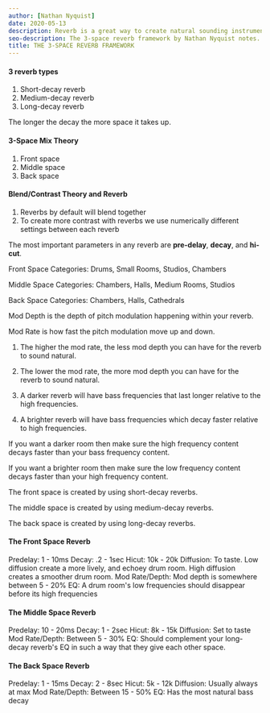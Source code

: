 ```yaml
---
author: [Nathan Nyquist]
date: 2020-05-13
description: Reverb is a great way to create natural sounding instruments. When using this audio effect focus on where the sound is in the mix.
seo-description: The 3-space reverb framework by Nathan Nyquist notes.
title: THE 3-SPACE REVERB FRAMEWORK
---
```


#### 3 reverb types

1. Short-decay reverb
2. Medium-decay reverb
3. Long-decay reverb

The longer the decay the more space it takes up.

#### 3-Space Mix Theory

1. Front space
2. Middle space
3. Back space

#### Blend/Contrast Theory and Reverb

1. Reverbs by default will blend together
2. To create more contrast with reverbs we use numerically different settings between each reverb

The most important parameters in any reverb are __pre-delay__, __decay__, and __hi-cut__.

Front Space Categories: Drums, Small Rooms, Studios, Chambers

Middle Space Categories: Chambers, Halls, Medium Rooms, Studios

Back Space Categories: Chambers, Halls, Cathedrals

Mod Depth is the depth of pitch modulation happening within your reverb.

Mod Rate is how fast the pitch modulation move up and down.

1. The higher the mod rate, the less mod depth you can have for the reverb to sound natural.
2. The lower the mod rate, the more mod depth you can have for the reverb to sound natural.

1. A darker reverb will have bass frequencies that last longer relative to the high frequencies.
2. A brighter reverb will have bass frequencies which decay faster relative to high frequencies.

If you want a darker room then make sure the high frequency content decays faster than your bass frequency content.

If you want a brighter room then make sure the low frequency content decays faster than your high frequency content.

The front space is created by using short-decay reverbs.

The middle space is created by using medium-decay reverbs.

The back space is created by using long-decay reverbs.

#### The Front Space Reverb

Predelay: 1 - 10ms
Decay: .2 - 1sec
Hicut: 10k - 20k
Diffusion: To taste. Low diffusion create a more lively, and echoey drum room. High diffusion creates a smoother drum room.
Mod Rate/Depth: Mod depth is somewhere between 5 - 20%
EQ: A drum room's low frequencies should disappear before its high frequencies

#### The Middle Space Reverb

Predelay: 10 - 20ms
Decay: 1 - 2sec
Hicut: 8k - 15k
Diffusion: Set to taste
Mod Rate/Depth: Between 5 - 30%
EQ: Should complement your long-decay reverb's EQ in such a way that they give each other space.

#### The Back Space Reverb

Predelay: 1 - 15ms
Decay: 2 - 8sec
Hicut: 5k - 12k
Diffusion: Usually always at max
Mod Rate/Depth: Between 15 - 50%
EQ: Has the most natural bass decay
